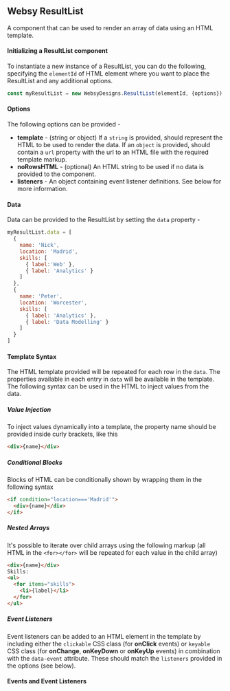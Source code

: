 ## Websy ResultList
A component that can be used to render an array of data using an HTML template.

#### Initializing a ResultList component
To instantiate a new instance of a ResultList, you can do the following, specifying the `elementId` of HTML element where you want to place the ResultList and any additional options.
``` javascript
const myResultList = new WebsyDesigns.ResultList(elementId, {options})
```

#### Options
The following options can be provided -
* **template** - (string or object) If a `string` is provided, should represent the HTML to be used to render the data. If an `object` is provided, should contain a `url` property with the url to an HTML file with the required template markup.
* **noRowsHTML** - (optional) An HTML string to be used if no data is provided to the component.
* **listeners** - An object containing event listener definitions. See below for more information.

#### Data
Data can be provided to the ResultList by setting the `data` property -
``` javascript
myResultList.data = [
  {
    name: 'Nick', 
    location: 'Madrid', 
    skills: [
      { label:'Web' },
      { label: 'Analytics' }
    ]
  }, 
  {
    name: 'Peter', 
    location: 'Worcester', 
    skills: [
      { label: 'Analytics' }, 
      { label: 'Data Modelling' }
    ]
  }
]
```

#### Template Syntax
The HTML template provided will be repeated for each row in the `data`. The properties available in each entry in `data` will be available in the template. The following syntax can be used in the HTML to inject values from the data.

##### Value Injection
To inject values dynamically into a template, the property name should be provided inside curly brackets, like this
```html
<div>{name}</div>
```

##### Conditional Blocks
Blocks of HTML can be conditionally shown by wrapping them in the following syntax
```html
<if condition="location==='Madrid'">
  <div>{name}</div>
</if>
```

##### Nested Arrays
It's possible to iterate over child arrays using the following markup (all HTML in the `<for></for>` will be repeated for each value in the child array)
```html
<div>{name}</div>
Skills:
<ul>
  <for items="skills">
    <li>{label}</li>
  </for>
</ul>
```

##### Event Listeners
Event listeners can be added to an HTML element in the template by including either the `clickable` CSS class (for **onClick** events) or `keyable` CSS class (for **onChange**, **onKeyDown** or **onKeyUp** events) in combination with the `data-event` attribute. These should match the `listeners` provided in the options (see below).

#### Events and Event Listeners
